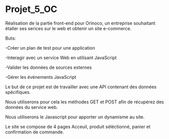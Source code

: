 # Projet_5_OC

Réalisation de la partie front-end pour Orinoco, un
entreprise souhaitant étaller ses serices sur le web et obtenir un site e-commerce.

Buts:

-Créer un plan de test pour une application

-Interagir avec un service Web en utilisant JavaScript

-Valider les données de sources externes

-Gérer les événements JavaScript

Le but de ce projet est de travailler avec une API contenant des données spécifiques.

Nous utiliserons pour cela les méthodes GET et POST afin de récupérez des données du service web.

Nous utiliserons le Javascript pour apporter un dynamisme au site. 

Le site se compose de 4 pages Acceuil, produit séléctionné, panier et confirmation de commande. 





